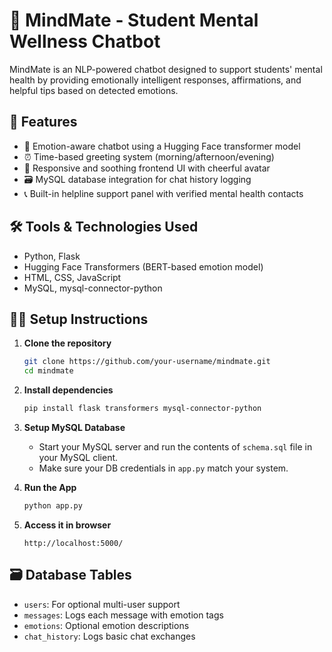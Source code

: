 # 🧠 MindMate - Student Mental Wellness Chatbot

MindMate is an NLP-powered chatbot designed to support students' mental health by providing emotionally intelligent responses, affirmations, and helpful tips based on detected emotions.

## 🌟 Features

- 💬 Emotion-aware chatbot using a Hugging Face transformer model
- ⏰ Time-based greeting system (morning/afternoon/evening)
- 🌈 Responsive and soothing frontend UI with cheerful avatar
- 🗃️ MySQL database integration for chat history logging
- 📞 Built-in helpline support panel with verified mental health contacts

## 🛠️ Tools & Technologies Used

- Python, Flask
- Hugging Face Transformers (BERT-based emotion model)
- HTML, CSS, JavaScript
- MySQL, mysql-connector-python

## 🧑‍💻 Setup Instructions

1. **Clone the repository**
   ```bash
   git clone https://github.com/your-username/mindmate.git
   cd mindmate
   ```

2. **Install dependencies**
   ```bash
   pip install flask transformers mysql-connector-python
   ```

3. **Setup MySQL Database**
   - Start your MySQL server and run the contents of `schema.sql` file in your MySQL client.
   - Make sure your DB credentials in `app.py` match your system.

4. **Run the App**
   ```bash
   python app.py
   ```

5. **Access it in browser**
   ```
   http://localhost:5000/
   ```

## 🗃️ Database Tables

- `users`: For optional multi-user support
- `messages`: Logs each message with emotion tags
- `emotions`: Optional emotion descriptions
- `chat_history`: Logs basic chat exchanges



